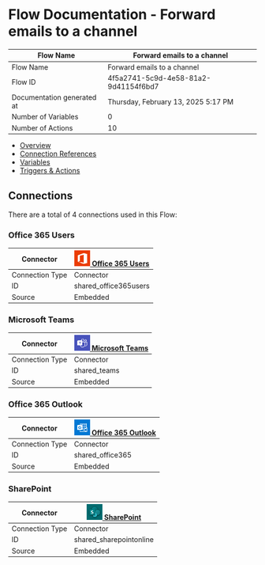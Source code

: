 ﻿# Flow Documentation \- Forward emails to a channel

| Flow Name                  | Forward emails to a channel              |
| -------------------------- | ---------------------------------------- |
| Flow Name                  | Forward emails to a channel              |
| Flow ID                    | 4f5a2741\-5c9d\-4e58\-81a2\-9d41154f6bd7 |
| Documentation generated at | Thursday, February 13, 2025 5:17 PM      |
| Number of Variables        | 0                                        |
| Number of Actions          | 10                                       |

- [Overview](index-Forward-emails-to-a-channel(4f5a2741-5c9d-4e58-81a2-9d41154f6bd7).md)
- [Connection References](connections-Forward-emails-to-a-channel(4f5a2741-5c9d-4e58-81a2-9d41154f6bd7).md)
- [Variables](variables-Forward-emails-to-a-channel(4f5a2741-5c9d-4e58-81a2-9d41154f6bd7).md)
- [Triggers & Actions](triggersactions-Forward-emails-to-a-channel(4f5a2741-5c9d-4e58-81a2-9d41154f6bd7).md)

## Connections

There are a total of 4 connections used in this Flow:

### Office 365 Users

| Connector       | [![office365users](office365users32.png) Office 365 Users](https://docs.microsoft.com/connectors/office365users) |
| --------------- | ---------------------------------------------------------------------------------------------------------------- |
| Connection Type | Connector                                                                                                        |
| ID              | shared\_office365users                                                                                           |
| Source          | Embedded                                                                                                         |

### Microsoft Teams

| Connector       | [![teams](teams32.png) Microsoft Teams](https://docs.microsoft.com/connectors/teams) |
| --------------- | ------------------------------------------------------------------------------------ |
| Connection Type | Connector                                                                            |
| ID              | shared\_teams                                                                        |
| Source          | Embedded                                                                             |

### Office 365 Outlook

| Connector       | [![office365](office36532.png) Office 365 Outlook](https://docs.microsoft.com/connectors/office365) |
| --------------- | --------------------------------------------------------------------------------------------------- |
| Connection Type | Connector                                                                                           |
| ID              | shared\_office365                                                                                   |
| Source          | Embedded                                                                                            |

### SharePoint

| Connector       | [![sharepointonline](sharepointonline32.png) SharePoint](https://docs.microsoft.com/connectors/sharepointonline) |
| --------------- | ---------------------------------------------------------------------------------------------------------------- |
| Connection Type | Connector                                                                                                        |
| ID              | shared\_sharepointonline                                                                                         |
| Source          | Embedded                                                                                                         |
